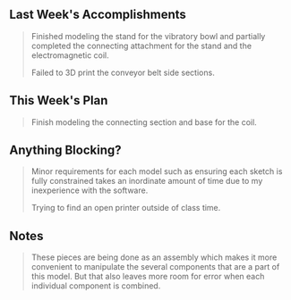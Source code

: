 ## Last Week's Accomplishments

> Finished modeling the stand for the vibratory bowl and partially completed the connecting attachment for the stand and the electromagnetic coil. 
> 
> Failed to 3D print the conveyor belt side sections. 

## This Week's Plan

> Finish modeling the connecting section and base for the coil. 

## Anything Blocking?

> Minor requirements for each model such as ensuring each sketch is fully constrained takes an inordinate amount of time due to my inexperience with the software.
> 
> Trying to find an open printer outside of class time.

## Notes

> These pieces are being done as an assembly which makes it more convenient to manipulate the several components that are a part of this model. But that also leaves more room for error when each individual component is combined. 
